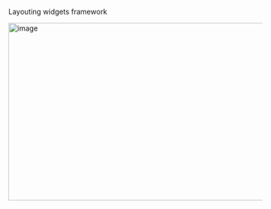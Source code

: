 Layouting widgets framework

<img width="1324" height="352" alt="image" src="https://github.com/user-attachments/assets/14ba48f9-c4b2-4778-920e-cb0a17298be2" />
